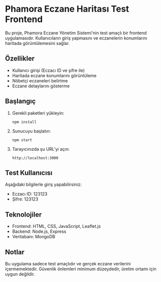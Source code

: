 # Phamora Eczane Haritası Test Frontend

Bu proje, Phamora Eczane Yönetim Sistemi'nin test amaçlı bir frontend uygulamasıdır. Kullanıcıların giriş yapmasını ve eczanelerin konumlarını haritada görüntülemesini sağlar.

## Özellikler

- Kullanıcı girişi (Eczacı ID ve şifre ile)
- Haritada eczane konumlarını görüntüleme
- Nöbetçi eczaneleri belirtme
- Eczane detaylarını gösterme

## Başlangıç

1. Gerekli paketleri yükleyin:
   ```
   npm install
   ```

2. Sunucuyu başlatın:
   ```
   npm start
   ```

3. Tarayıcınızda şu URL'yi açın:
   ```
   http://localhost:3000
   ```

## Test Kullanıcısı

Aşağıdaki bilgilerle giriş yapabilirsiniz:

- Eczacı ID: 123123
- Şifre: 123123

## Teknolojiler

- Frontend: HTML, CSS, JavaScript, Leaflet.js
- Backend: Node.js, Express
- Veritabanı: MongoDB

## Notlar

Bu uygulama sadece test amaçlıdır ve gerçek eczane verilerini içermemektedir. Güvenlik önlemleri minimum düzeydedir, üretim ortamı için uygun değildir. 